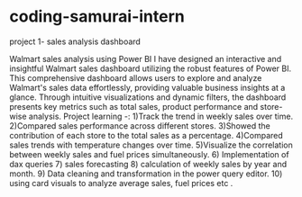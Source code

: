 # coding-samurai-intern
project 1- sales analysis dashboard

Walmart sales analysis using Power BI
I have designed an interactive and insightful Walmart sales dashboard utilizing the robust features of Power BI. This comprehensive dashboard allows users to explore and analyze Walmart's sales data effortlessly, providing valuable business insights at a glance. Through intuitive visualizations and dynamic filters, the dashboard presents key metrics such as total sales, product performance and store-wise analysis.
Project learning -:
1)Track the trend in weekly sales over time.
2)Compared sales performance across different stores.
3)Showed the contribution of each store to the total sales as a percentage.
4)Compared sales trends with temperature changes over time.
5)Visualize the correlation between weekly sales and fuel prices simultaneously.
6) Implementation of dax queries
7) sales forecasting
8) calculation of weekly sales by year and month.
9) Data cleaning and transformation in the power query editor.
10) using card visuals to analyze average sales, fuel prices etc .
